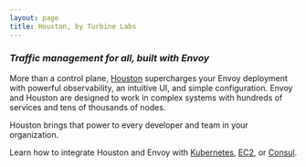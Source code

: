 ```yaml
---
layout: page
title: Houston, by Turbine Labs
---
```


### _Traffic management for all, built with Envoy_

More than a control plane,
[Houston](introduction/houston.html)
supercharges your Envoy deployment with powerful observability, an intuitive
UI, and simple configuration. Envoy and Houston are designed to work in complex
systems with hundreds of services and tens of thousands of nodes.

Houston brings that power to every developer and team in your organization.

Learn how to integrate Houston and Envoy with
[Kubernetes](advanced/kubernetes.html),
[EC2](advanced/ec2.html), or
[Consul](advanced/consul.html).
